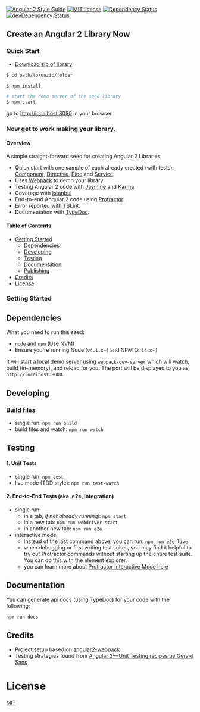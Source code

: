[![Angular 2 Style Guide](https://mgechev.github.io/angular2-style-guide/images/badge.svg)](https://github.com/mgechev/angular2-style-guide)
[![MIT license](http://img.shields.io/badge/license-MIT-brightgreen.svg)](http://opensource.org/licenses/MIT)
[![Dependency Status](https://david-dm.org/preboot/angular2-library-seed/status.svg)](https://david-dm.org/preboot/angular2-library-seed#info=dependencies) [![devDependency Status](https://david-dm.org/preboot/angular2-library-seed/dev-status.svg)](https://david-dm.org/preboot/angular2-webpack#info=devDependencies)

## Create an Angular 2 Library Now

### Quick Start

* [Download zip of library](https://github.com/preboot/angular2-library-seed/archive/master.zip)

```bash
$ cd path/to/unzip/folder

$ npm install

# start the demo server of the seed library
$ npm start
```
go to [http://localhost:8080](http://localhost:8080) in your browser.

### Now get to work making your library.

#### Overview

A simple straight-forward seed for creating Angular 2 Libraries.

* Quick start with one sample of each already created (with tests): [Component](https://github.com/preboot/angular2-library-seed/blob/master/src/app/components/sample.component.ts), [Directive](https://github.com/preboot/angular2-library-seed/blob/master/src/app/directives/sample.directive.ts), [Pipe](https://github.com/preboot/angular2-library-seed/blob/master/src/app/pipes/sample.pipe.ts) and [Service](https://github.com/preboot/angular2-library-seed/blob/master/src/app/services/sample.service.ts)
* Uses [Webpack](http://webpack.github.io/) to demo your library.
* Testing Angular 2 code with [Jasmine](http://jasmine.github.io/) and [Karma](http://karma-runner.github.io/).
* Coverage with [Istanbul](https://github.com/gotwarlost/istanbul)
* End-to-end Angular 2 code using [Protractor](https://angular.github.io/protractor/).
* Error reported with [TSLint](http://palantir.github.io/tslint/).
* Documentation with [TypeDoc](http://typedoc.io/).

#### Table of Contents

* [Getting Started](#getting-started)
    * [Dependencies](#dependencies)
    * [Developing](#developing)
    * [Testing](#testing)
    * [Documentation](#documentation)
    * [Publishing](https://github.com/preboot/angular2-library-seed/blob/master/PUBLISHING.md)
* [Credits](#credits)
* [License](#license)

### Getting Started

## Dependencies

What you need to run this seed:
* `node` and `npm` (Use [NVM](https://github.com/creationix/nvm))
* Ensure you're running Node (`v4.1.x`+) and NPM (`2.14.x`+)

It will start a local demo server using `webpack-dev-server` which will watch, build (in-memory), and reload for you. The port will be displayed to you as `http://localhost:8080`.

## Developing

### Build files

* single run: `npm run build`
* build files and watch: `npm run watch`

## Testing

#### 1. Unit Tests

* single run: `npm test`
* live mode (TDD style): `npm run test-watch`

#### 2. End-to-End Tests (aka. e2e, integration)

* single run:
  * in a tab, *if not already running!*: `npm start`
  * in a new tab: `npm run webdriver-start`
  * in another new tab: `npm run e2e`
* interactive mode:
  * instead of the last command above, you can run: `npm run e2e-live`
  * when debugging or first writing test suites, you may find it helpful to try out Protractor commands without starting up the entire test suite. You can do this with the element explorer.
  * you can learn more about [Protractor Interactive Mode here](https://github.com/angular/protractor/blob/master/docs/debugging.md#testing-out-protractor-interactively)

## Documentation

You can generate api docs (using [TypeDoc](http://typedoc.io/)) for your code with the following:
```bash
npm run docs
```

## Credits

* Project setup based on [angular2-webpack](https://github.com/preboot/angular2-webpack)
* Testing strategies found from [Angular 2 — Unit Testing recipes by Gerard Sans](https://medium.com/google-developer-experts/angular-2-unit-testing-with-jasmine-defe20421584)

# License

[MIT](/LICENSE)
